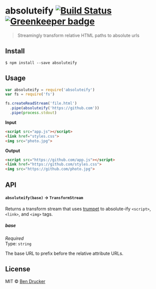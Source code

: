 # absoluteify [![Build Status](https://travis-ci.org/bendrucker/absoluteify.svg?branch=master)](https://travis-ci.org/bendrucker/absoluteify) [![Greenkeeper badge](https://badges.greenkeeper.io/bendrucker/absoluteify.svg)](https://greenkeeper.io/)

> Streamingly transform relative HTML paths to absolute urls


## Install

```
$ npm install --save absoluteify
```


## Usage

```js
var absoluteify = require('absoluteify')
var fs = require('fs')

fs.createReadStream('file.html')
  .pipe(absoluteify('https://github.com'))
  .pipe(process.stdout)
```

**Input**

```html
<script src="app.js"></script>
<link href="styles.css">
<img src="photo.jpg">
```

**Output**

```html
<script src="https://github.com/app.js"></script>
<link href="https://github.com/styles.css">
<img src="https://github.com/photo.jpg">
````

## API

#### `absoluteify(base)` -> `TransformStream`

Returns a transform stream that uses [trumpet](https://github.com/substack/node-trumpet) to absolute-ify `<script>`, `<link>`, and `<img>` tags.

##### base

*Required*  
Type: `string`

The base URL to prefix before the relative attribute URLs.


## License

MIT © [Ben Drucker](http://bendrucker.me)
